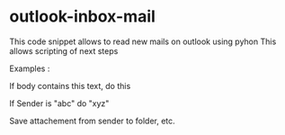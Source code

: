 # outlook-inbox-mail
This code snippet allows to read new mails on outlook using pyhon
This allows scripting of next steps

Examples :


If body contains this text, do this

If Sender is "abc" do "xyz"

Save attachement from sender to folder, etc. 

